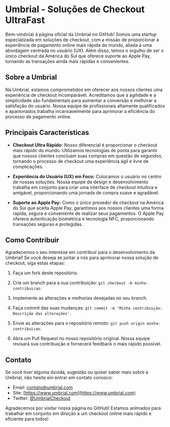 # Umbrial - Soluções de Checkout UltraFast

Bem-vindo(a) à página oficial da Umbrial no GitHub! Somos uma startup especializada em soluções de checkout, com a missão de proporcionar a experiência de pagamento online mais rápida do mundo, aliada a uma abordagem centrada no usuário (UX). Além disso, temos o orgulho de ser o único checkout da América do Sul que oferece suporte ao Apple Pay, tornando as transações ainda mais rápidas e convenientes.

## Sobre a Umbrial

Na Umbrial, estamos comprometidos em oferecer aos nossos clientes uma experiência de checkout incomparável. Acreditamos que a agilidade e a simplicidade são fundamentais para aumentar a conversão e melhorar a satisfação do usuário. Nossa equipe de profissionais altamente qualificados e apaixonados trabalha incansavelmente para aprimorar a eficiência do processo de pagamento online.

## Principais Características

- **Checkout Ultra Rápido:** Nosso diferencial é proporcionar o checkout mais rápido do mundo. Utilizamos tecnologias de ponta para garantir que nossos clientes concluam suas compras em questão de segundos, tornando o processo de checkout uma experiência ágil e livre de complicações.

- **Experiência do Usuário (UX) em Foco:** Colocamos o usuário no centro de nossas soluções. Nossa equipe de design e desenvolvimento trabalha em conjunto para criar uma interface de checkout intuitiva e amigável, proporcionando uma jornada de compra suave e agradável.

- **Suporte ao Apple Pay:** Como o único provedor de checkout na América do Sul que aceita Apple Pay, garantimos aos nossos clientes uma forma rápida, segura e conveniente de realizar seus pagamentos. O Apple Pay oferece autenticação biométrica e tecnologia NFC, proporcionando transações seguras e protegidas.

## Como Contribuir

Agradecemos o seu interesse em contribuir para o desenvolvimento da Umbrial! Se você deseja se juntar a nós para aprimorar nossa solução de checkout, siga estas etapas:

1. Faça um fork deste repositório.

2. Crie um branch para a sua contribuição: `git checkout -b minha-contribuicao`.

3. Implemente as alterações e melhorias desejadas no seu branch.

4. Faça commit das suas mudanças: `git commit -m 'Minha contribuição: Descrição das alterações'`.

5. Envie as alterações para o repositório remoto: `git push origin minha-contribuicao`.

6. Abra um Pull Request no nosso repositório original. Nossa equipe revisará sua contribuição e fornecerá feedback o mais rápido possível.

## Contato

Se você tiver alguma dúvida, sugestão ou quiser saber mais sobre a Umbrial, não hesite em entrar em contato conosco:

- Email: contato@umbrial.com
- Site: [https://www.umbrial.com](https://www.umbrial.com)
- Twitter: [@UmbrialCheckout](https://twitter.com/UmbrialCheckout)

Agradecemos por visitar nossa página no GitHub! Estamos animados para trabalhar em conjunto em direção a um checkout online mais rápido e eficiente para todos!
